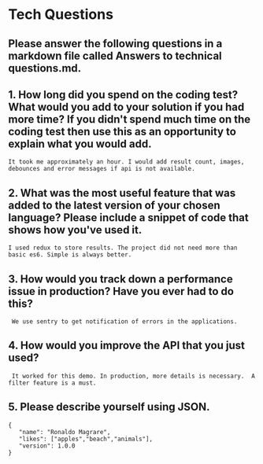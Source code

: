 # Tech Questions

## Please answer the following questions in a markdown file called Answers to technical questions.md.
## 1. How long did you spend on the coding test? What would you add to your solution if you had more time? If you didn&#39;t spend much time on the coding test then use this as an opportunity to explain what you would add.

    It took me approximately an hour. I would add result count, images, debounces and error messages if api is not available.

## 2. What was the most useful feature that was added to the latest version of your chosen language? Please include a snippet of code that shows how you&#39;ve used it.
   
    I used redux to store results. The project did not need more than basic es6. Simple is always better.

## 3. How would you track down a performance issue in production? Have you ever had to do this?
      
     We use sentry to get notification of errors in the applications.

## 4. How would you improve the API that you just used?

     It worked for this demo. In production, more details is necessary.  A filter feature is a must.

## 5. Please describe yourself using JSON.
    
    {
       "name": "Ronaldo Magrare",
       "likes": ["apples","beach","animals"],
       "version": 1.0.0
    }
